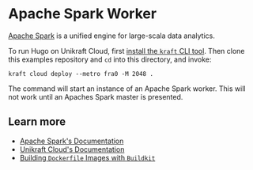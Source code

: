 # Apache Spark Worker

[Apache Spark](https://spark.apache.org) is a unified engine for large-scala data analytics.

To run Hugo on Unikraft Cloud, first [install the `kraft` CLI tool](https://unikraft.org/docs/cli).
Then clone this examples repository and `cd` into this directory, and invoke:

```console
kraft cloud deploy --metro fra0 -M 2048 .
```

The command will start an instance of an Apache Spark worker.
This will not work until an Apaches Spark master is presented.

## Learn more

- [Apache Spark's Documentation](https://spark.apache.org/docs/latest/)
- [Unikraft Cloud's Documentation](https://unikraft.cloud/docs/)
- [Building `Dockerfile` Images with `Buildkit`](https://unikraft.org/guides/building-dockerfile-images-with-buildkit)
